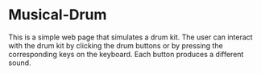 # Musical-Drum
This is a simple web page that simulates a drum kit. 
The user can interact with the drum kit by clicking the drum buttons or by pressing the corresponding keys on the keyboard.
Each button produces a different sound.

